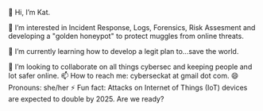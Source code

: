  👋 Hi, I’m Kat.
 
👀 I’m interested in Incident Response, Logs, Forensics, Risk Assesment and developing a "golden honeypot" to protect muggles from online threats.

🌱 I’m currently learning how to develop a legit plan to...save the world.

💞️ I’m looking to collaborate on all things cybersec and keeping people and Iot safer online.
📫 How to reach me: cyberseckat at gmail dot com.
😄 Pronouns: she/her
⚡ Fun fact: Attacks on Internet of Things (IoT) devices are expected to double by 2025. Are we ready?

<!---
CyberSecKat/CyberSecKat is a ✨ special ✨ repository because its `README.md` (this file) appears on your GitHub profile.
You can click the Preview link to take a look at your changes.
--->
